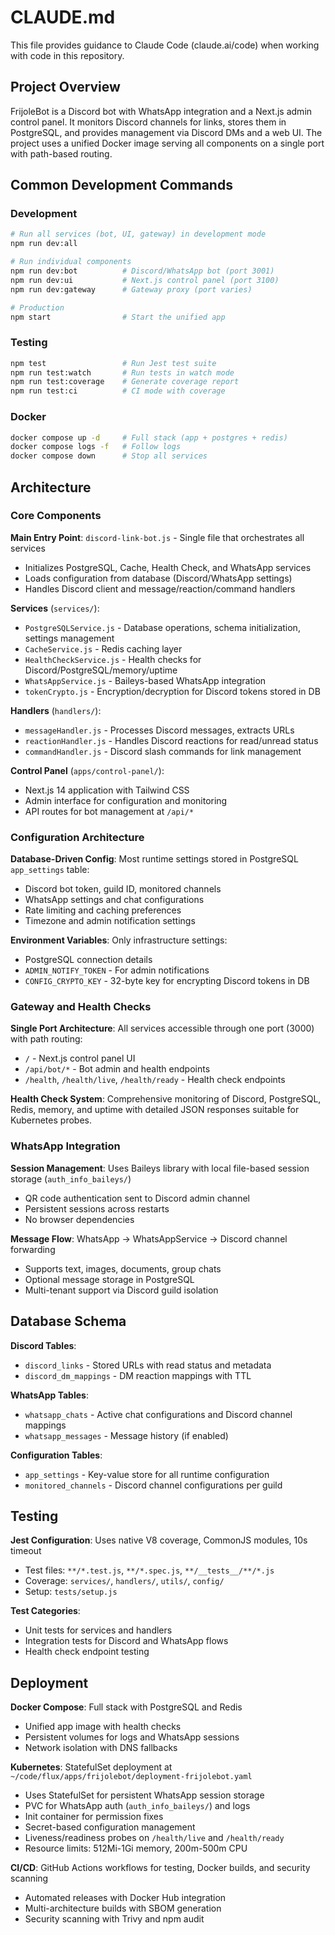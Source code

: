 # CLAUDE.md

This file provides guidance to Claude Code (claude.ai/code) when working with code in this repository.

## Project Overview

FrijoleBot is a Discord bot with WhatsApp integration and a Next.js admin control panel. It monitors Discord channels for links, stores them in PostgreSQL, and provides management via Discord DMs and a web UI. The project uses a unified Docker image serving all components on a single port with path-based routing.

## Common Development Commands

### Development
```bash
# Run all services (bot, UI, gateway) in development mode
npm run dev:all

# Run individual components
npm run dev:bot          # Discord/WhatsApp bot (port 3001)
npm run dev:ui           # Next.js control panel (port 3100)
npm run dev:gateway      # Gateway proxy (port varies)

# Production
npm start                # Start the unified app
```

### Testing
```bash
npm test                 # Run Jest test suite
npm run test:watch       # Run tests in watch mode
npm run test:coverage    # Generate coverage report
npm run test:ci          # CI mode with coverage
```

### Docker
```bash
docker compose up -d     # Full stack (app + postgres + redis)
docker compose logs -f   # Follow logs
docker compose down      # Stop all services
```

## Architecture

### Core Components

**Main Entry Point**: `discord-link-bot.js` - Single file that orchestrates all services
- Initializes PostgreSQL, Cache, Health Check, and WhatsApp services
- Loads configuration from database (Discord/WhatsApp settings)
- Handles Discord client and message/reaction/command handlers

**Services** (`services/`):
- `PostgreSQLService.js` - Database operations, schema initialization, settings management
- `CacheService.js` - Redis caching layer
- `HealthCheckService.js` - Health checks for Discord/PostgreSQL/memory/uptime
- `WhatsAppService.js` - Baileys-based WhatsApp integration
- `tokenCrypto.js` - Encryption/decryption for Discord tokens stored in DB

**Handlers** (`handlers/`):
- `messageHandler.js` - Processes Discord messages, extracts URLs
- `reactionHandler.js` - Handles Discord reactions for read/unread status
- `commandHandler.js` - Discord slash commands for link management

**Control Panel** (`apps/control-panel/`):
- Next.js 14 application with Tailwind CSS
- Admin interface for configuration and monitoring
- API routes for bot management at `/api/*`

### Configuration Architecture

**Database-Driven Config**: Most runtime settings stored in PostgreSQL `app_settings` table:
- Discord bot token, guild ID, monitored channels
- WhatsApp settings and chat configurations
- Rate limiting and caching preferences
- Timezone and admin notification settings

**Environment Variables**: Only infrastructure settings:
- PostgreSQL connection details
- `ADMIN_NOTIFY_TOKEN` - For admin notifications
- `CONFIG_CRYPTO_KEY` - 32-byte key for encrypting Discord tokens in DB

### Gateway and Health Checks

**Single Port Architecture**: All services accessible through one port (3000) with path routing:
- `/` - Next.js control panel UI
- `/api/bot/*` - Bot admin and health endpoints
- `/health`, `/health/live`, `/health/ready` - Health check endpoints

**Health Check System**: Comprehensive monitoring of Discord, PostgreSQL, Redis, memory, and uptime with detailed JSON responses suitable for Kubernetes probes.

### WhatsApp Integration

**Session Management**: Uses Baileys library with local file-based session storage (`auth_info_baileys/`)
- QR code authentication sent to Discord admin channel
- Persistent sessions across restarts
- No browser dependencies

**Message Flow**: WhatsApp → WhatsAppService → Discord channel forwarding
- Supports text, images, documents, group chats
- Optional message storage in PostgreSQL
- Multi-tenant support via Discord guild isolation

## Database Schema

**Discord Tables**:
- `discord_links` - Stored URLs with read status and metadata
- `discord_dm_mappings` - DM reaction mappings with TTL

**WhatsApp Tables**:
- `whatsapp_chats` - Active chat configurations and Discord channel mappings
- `whatsapp_messages` - Message history (if enabled)

**Configuration Tables**:
- `app_settings` - Key-value store for all runtime configuration
- `monitored_channels` - Discord channel configurations per guild

## Testing

**Jest Configuration**: Uses native V8 coverage, CommonJS modules, 10s timeout
- Test files: `**/*.test.js`, `**/*.spec.js`, `**/__tests__/**/*.js`
- Coverage: `services/`, `handlers/`, `utils/`, `config/`
- Setup: `tests/setup.js`

**Test Categories**:
- Unit tests for services and handlers
- Integration tests for Discord and WhatsApp flows
- Health check endpoint testing

## Deployment

**Docker Compose**: Full stack with PostgreSQL and Redis
- Unified app image with health checks
- Persistent volumes for logs and WhatsApp sessions
- Network isolation with DNS fallbacks

**Kubernetes**: StatefulSet deployment at `~/code/flux/apps/frijolebot/deployment-frijolebot.yaml`
- Uses StatefulSet for persistent WhatsApp session storage
- PVC for WhatsApp auth (`auth_info_baileys/`) and logs
- Init container for permission fixes
- Secret-based configuration management
- Liveness/readiness probes on `/health/live` and `/health/ready`
- Resource limits: 512Mi-1Gi memory, 200m-500m CPU

**CI/CD**: GitHub Actions workflows for testing, Docker builds, and security scanning
- Automated releases with Docker Hub integration
- Multi-architecture builds with SBOM generation
- Security scanning with Trivy and npm audit
